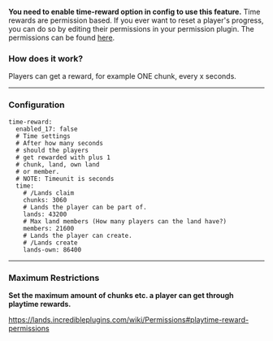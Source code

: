 **You need to enable time-reward option in config to use this feature.**
Time rewards are permission based. If you ever want to reset a player's progress, you can do so by editing their permissions in your permission plugin. The permissions can be found [here](https://lands.incredibleplugins.com/wiki/Permissions#numbered-permissions).

### How does it work?
Players can get a reward, for example ONE chunk, every x seconds.

***

### Configuration
    time-reward:
      enabled_17: false
      # Time settings
      # After how many seconds
      # should the players
      # get rewarded with plus 1
      # chunk, land, own land
      # or member.
      # NOTE: Timeunit is seconds
      time:
        # /Lands claim
        chunks: 3060
        # Lands the player can be part of.
        lands: 43200
        # Max land members (How many players can the land have?)
        members: 21600
        # Lands the player can create.
        # /Lands create
        lands-own: 86400


***

### Maximum Restrictions
**Set the maximum amount of chunks etc. a player can get through playtime rewards.**

https://lands.incredibleplugins.com/wiki/Permissions#playtime-reward-permissions